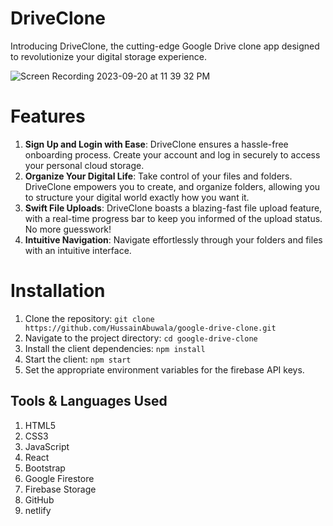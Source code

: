 # DriveClone

Introducing DriveClone, the cutting-edge Google Drive clone app designed to revolutionize your digital storage experience.

![Screen Recording 2023-09-20 at 11 39 32 PM](https://github.com/HussainAbuwala/google-drive-clone/assets/77569166/3b2e1f89-f8b9-4418-8d31-f38b424b4a06)

# Features

1. **Sign Up and Login with Ease**: DriveClone ensures a hassle-free onboarding process. Create your account and log in securely to access your personal cloud storage.
2. **Organize Your Digital Life**: Take control of your files and folders. DriveClone empowers you to create, and organize folders, allowing you to structure your digital world exactly how you want it.
3. **Swift File Uploads**: DriveClone boasts a blazing-fast file upload feature, with a real-time progress bar to keep you informed of the upload status. No more guesswork!
4. **Intuitive Navigation**: Navigate effortlessly through your folders and files with an intuitive interface.

# Installation

1. Clone the repository: `git clone https://github.com/HussainAbuwala/google-drive-clone.git`
2. Navigate to the project directory: `cd google-drive-clone`
3. Install the client dependencies: `npm install`
4. Start the client: `npm start`
5. Set the appropriate environment variables for the firebase API keys.

## Tools & Languages Used

1. HTML5
2. CSS3
3. JavaScript
4. React
5. Bootstrap
6. Google Firestore
7. Firebase Storage
8. GitHub
9. netlify


